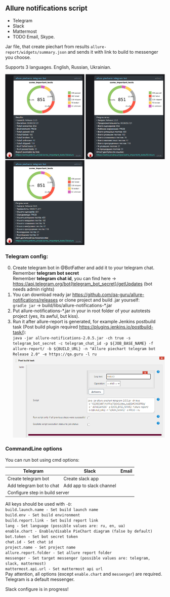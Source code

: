 ## Allure notifications script
* Telegram
* Slack
* Mattermost
* TODO Email, Skype.

Jar file, that create piechart from results `allure-report/widgets/summary.json` and sends it with link to build to messenger you choose.  

Supports 3 languages. English, Russian, Ukrainian.  

<img src="images/shakal-screenshot_en.png" alt="EN Telegram" width="250"/>
<img src="images/shakal-screenshot_ru.png" alt="RU Telegram" width="250"/>
<img src="./images/shakal-screenshot_ua.png" alt="UA Telegram" width="250"/>

### Telegram config:
0. Create telegram bot in @BotFather and add it to your telegram chat.<br/>
Remember <b>telegram bot secret</b><br/>
Remember <b>telegram chat id</b>, you can find here -> https://api.telegram.org/bot{telegram_bot_secret}/getUpdates (bot needs admin rights)<br/>
1. You can download ready jar https://github.com/qa-guru/allure-notifications/releases or clone project and build .jar yourself: <br/>
`gradle jar` -> build/libs/allure-notifications-*.jar <br/>
2. Put allure-notifications-*.jar in your in root folder of your autotests project (yes, its awful, but kiss). <br/>
3. Run it after allure-report is generated, 
for example Jenkins postbuild task (Post build plugin required https://plugins.jenkins.io/postbuild-task/): <br/>
`java -jar allure-notifications-2.0.5.jar -ch true -s telegram_bot_secret -c telegram_chat_id -p ${JOB_BASE_NAME} -f allure-report/ -b ${BUILD_URL} -n "Allure piechart telegram bot Release 2.0" -e https://qa.guru -l ru` <br/>
![jenkins config](images/jenkins-config.png)

<h3>CommandLine options</h3>

You can run bot using cmd options: <br/>
<table>
    <thead>
        <tr>
            <th>Telegram</th><th>Slack</th><th>Email</th>
        </tr>
    </thead>
    <tbody>
        <tr>
            <td>Create telegram bot</td><td>Create slack app</td><td></td>
        </tr>
        <tr>
            <td>Add telegram bot to chat</td><td>Add app to slack channel</td><td></td>
        </tr>
        <tr>
            <td colspan="3">Configure step in build server</td>
        </tr>
    </tbody>
</table>

All keys should be used with `-D`: <br/> 
`build.launch.name - Set build launch name` <br/>
`build.env - Set build environment` <br/>
`build.report.link - Set build report link` <br/>
`lang - Set language (possible values are: ru, en, ua)` <br/>
`enable.chart - Enable/disable PieChart diagram (false by default)` <br/>
`bot.token - Set bot secret token` <br/>
`chat.id - Set chat id` <br/>
`project.name - Set project name` <br/>
`allure.report.folder - Set allure report folder` <br/>
`messenger - Set target messenger (possible values are: telegram, slack, mattermost)` <br/>
`mattermost.api.url - Set mattermost api url` <br/>
Pay attention, all options (except `enable.chart` and `messenger`) are required. Telegram is a default messenger.

Slack configure is in progress!
